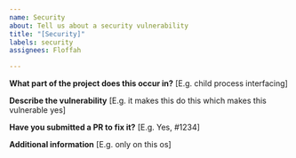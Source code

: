 ```yaml
---
name: Security
about: Tell us about a security vulnerability
title: "[Security]"
labels: security
assignees: Floffah

---
```


**What part of the project does this occur in?**
[E.g. child process interfacing]

**Describe the vulnerability**
[E.g. it makes this do this which makes this vulnerable yes]

**Have you submitted a PR to fix it?**
[E.g. Yes, #1234]

**Additional information**
[E.g. only on this os]
